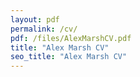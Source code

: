 ```yaml
---
layout: pdf
permalink: /cv/
pdf: /files/AlexMarshCV.pdf
title: "Alex Marsh CV"
seo_title: "Alex Marsh CV"
---
```

